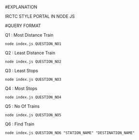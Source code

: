 #EXPLANATION

IRCTC STYLE PORTAL IN NODE JS

#QUERY FORMAT

Q1 : Most Distance Train

```
node index.js QUESTION_NO1
```

Q2 : Least Distance Train

```
node index.js QUESTION_NO2
```

Q3 : Least Stops

```
node index.js QUESTION_NO3
```

Q4 : Most Stops

```
node index.js QUESTION_NO4
```

Q5 : No Of Trains

```
node index.js QUESTION_NO5
```

Q6 : Find Train

```
node index.js QUESTION_NO6 "STATION_NAME" "DESTINATION_NAME"
```